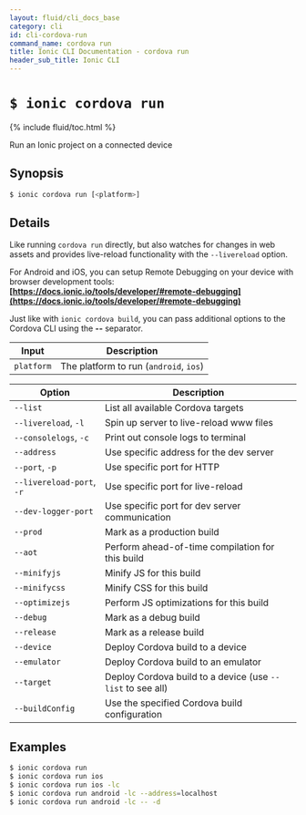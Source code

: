 ```yaml
---
layout: fluid/cli_docs_base
category: cli
id: cli-cordova-run
command_name: cordova run
title: Ionic CLI Documentation - cordova run
header_sub_title: Ionic CLI
---
```


# `$ ionic cordova run`

{% include fluid/toc.html %}

Run an Ionic project on a connected device
## Synopsis

```bash
$ ionic cordova run [<platform>]
```
  
## Details

Like running `cordova run` directly, but also watches for changes in web assets and provides live-reload functionality with the `--livereload` option.

For Android and iOS, you can setup Remote Debugging on your device with browser development tools: **[https://docs.ionic.io/tools/developer/#remote-debugging](https://docs.ionic.io/tools/developer/#remote-debugging)**

Just like with `ionic cordova build`, you can pass additional options to the Cordova CLI using the **--** separator.


Input | Description
----- | ----------
`platform` | The platform to run (`android`, `ios`)


Option | Description
------ | ----------
`--list` | List all available Cordova targets
`--livereload`, `-l` | Spin up server to live-reload www files
`--consolelogs`, `-c` | Print out console logs to terminal
`--address` | Use specific address for the dev server
`--port`, `-p` | Use specific port for HTTP
`--livereload-port`, `-r` | Use specific port for live-reload
`--dev-logger-port` | Use specific port for dev server communication
`--prod` | Mark as a production build
`--aot` | Perform ahead-of-time compilation for this build
`--minifyjs` | Minify JS for this build
`--minifycss` | Minify CSS for this build
`--optimizejs` | Perform JS optimizations for this build
`--debug` | Mark as a debug build
`--release` | Mark as a release build
`--device` | Deploy Cordova build to a device
`--emulator` | Deploy Cordova build to an emulator
`--target` | Deploy Cordova build to a device (use `--list` to see all)
`--buildConfig` | Use the specified Cordova build configuration

## Examples

```bash
$ ionic cordova run 
$ ionic cordova run ios
$ ionic cordova run ios -lc
$ ionic cordova run android -lc --address=localhost
$ ionic cordova run android -lc -- -d
```
